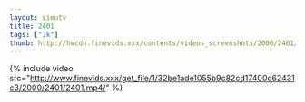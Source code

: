 ```yaml
--- 
layout: sieutv
title: 2401
tags: ["1k"]
thumb: http://hwcdn.finevids.xxx/contents/videos_screenshots/2000/2401/preview.mp4.jpg
---
```

{% include video src="http://www.finevids.xxx/get_file/1/32be1ade1055b9c82cd17400c62431c3/2000/2401/2401.mp4/" %} 
